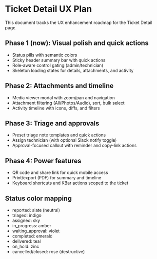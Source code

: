 # Ticket Detail UX Plan

This document tracks the UX enhancement roadmap for the Ticket Detail page.

## Phase 1 (now): Visual polish and quick actions

- Status pills with semantic colors
- Sticky header summary bar with quick actions
- Role-aware control gating (admin/technician)
- Skeleton loading states for details, attachments, and activity

## Phase 2: Attachments and timeline

- Media viewer modal with zoom/pan and navigation
- Attachment filtering (All/Photos/Audio), sort, bulk select
- Activity timeline with icons, diffs, and filters

## Phase 3: Triage and approvals

- Preset triage note templates and quick actions
- Assign technician (with optional Slack notify toggle)
- Approval-focused callout with reminder and copy-link actions

## Phase 4: Power features

- QR code and share link for quick mobile access
- Print/export (PDF) for summary and timeline
- Keyboard shortcuts and KBar actions scoped to the ticket

## Status color mapping

- reported: slate (neutral)
- triaged: indigo
- assigned: sky
- in_progress: amber
- waiting_approval: violet
- completed: emerald
- delivered: teal
- on_hold: zinc
- cancelled/closed: rose (destructive)
